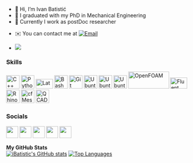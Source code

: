 - 👋 Hi, I’m Ivan Batistić
- 🌱 I graduated with my PhD in Mechanical Engineering
- 🍯 Currently I work as postDoc researcher

* ✉️  You can contact me at [![Email][email-badge]][email-link]  
  
* ![](https://komarev.com/ghpvc/?username=IvanBatistic&style=for-the-badge&color=green&abbreviated=true)

### Skills

<p align="left">
<a href="https://docs.microsoft.com/en-us/cpp/?view=msvc-170" target="_blank" rel="noreferrer"><img src="https://raw.githubusercontent.com/danielcranney/readme-generator/main/public/icons/skills/cplusplus-colored.svg" width="36" height="36" alt="C++" /></a>
<a href="https://www.python.org/" target="_blank" rel="noreferrer"><img src="https://raw.githubusercontent.com/danielcranney/readme-generator/main/public/icons/skills/python-colored.svg" width="36" height="36" alt="Python" /></a>
<a href="https://www.latex-project.org/" target="_blank" rel="noreferrer"><img src="https://banner2.cleanpng.com/20180629/hjt/kisspng-latex-tex-live-typesetting-text-editor-tex-5b35eeb289e0b6.1909910215302611705648.jpg" width="46" height="26" alt="Latex" /></a>
<a href="https://www.bash.com/" target="_blank" rel="noreferrer"><img src="https://encrypted-tbn0.gstatic.com/images?q=tbn:ANd9GcT9pDzL7hgzhBGXhUZFTuvbCOzPD9s1oghoWfD14lccHu0hzxAoSdOHfrIDwp7slVPPiWs&usqp=CAU" width="36" height="36" alt="Bash" /></a>
<a href="https://www.git.com/" target="_blank" rel="noreferrer"><img src="https://git-scm.com/images/logos/downloads/Git-Icon-Black.png" width="36" height="36" alt="Git" /></a>
<a href="https://ubuntu.com/" target="_blank" rel="noreferrer"><img src="https://assets.ubuntu.com/v1/ce518a18-CoF-2022_solid+O.svg" width="36" height="36" alt="Ubuntu" /></a>
<a href="https://www.microsoft.com/hr-hr/" target="_blank" rel="noreferrer"><img src="https://evo.audio/wp-content/uploads/2016/05/Windows-10-Icon.png" width="36" height="36" alt="Ubuntu" /></a>
<a href="https://octave.org/" target="_blank" rel="noreferrer"><img src="https://upload.wikimedia.org/wikipedia/commons/6/6a/Gnu-octave-logo.svg" width="36" height="36" alt="Ubuntu" /></a>
<a href="https://www.openfoam.com/" target="_blank" rel="noreferrer"><img src="https://encrypted-tbn0.gstatic.com/images?q=tbn:ANd9GcS-i14HaTGnWS2MmaXDbD_aw16-JaiaMnyBbA&s" width="110" height="46" alt="OpenFOAM" /></a>
<a href="https://www.ansys.com/products/fluids/ansys-fluent" target="_blank" rel="noreferrer"><img src="https://aopds.com/wp-content/uploads/2020/03/Fluids.jpg" width="46" height="30" alt="Fluent" /></a>
<a href="https://www.rhino3d.com/" target="_blank" rel="noreferrer"><img src="https://iconape.com/wp-content/png_logo_vector/rhinoceros-3d-logo.png" width="36" height="36" alt="Rhino" /></a>
<a href="https://cfmesh.com/" target="_blank" rel="noreferrer"><img src="https://i.pinimg.com/736x/36/09/fc/3609fcd97fea53b5010a9c744b739ce2.jpg" width="36" height="36" alt="cfMesh" /></a>
<a href="https://www.qcad.org/en/" target="_blank" rel="noreferrer"><img src="https://images.g2crowd.com/uploads/product/image/large_detail/large_detail_7e2d71e1f7121749289dd44239fcdd02/qcad.png" width="36" height="36" alt="QCAD" /></a>

</p>

### Socials

<a href="https://www.github.com/iBatistic" target="_blank" rel="noreferrer"><img src="https://raw.githubusercontent.com/danielcranney/readme-generator/main/public/icons/socials/github.svg" width="32" height="32" /></a> 
<a href="https://www.linkedin.com/in/iBatistic/" target="_blank" rel="noreferrer"><img src="https://raw.githubusercontent.com/danielcranney/readme-generator/main/public/icons/socials/linkedin.svg" width="32" height="32" /></a> 
<a href="https://www.researchgate.net/profile/Ivan-Batistic" target="_blank" rel="noreferrer"><img src="https://upload.wikimedia.org/wikipedia/commons/5/5e/ResearchGate_icon_SVG.svg" width="32" height="32" /></a> 
<a href="https://orcid.org/0000-0002-6104-0415" target="_blank" rel="noreferrer"><img src="https://static-00.iconduck.com/assets.00/orcid-icon-2048x2048-q87cnnge.png" width="32" height="32" /></a> 
<a href="https://discord.com/users/ibatistic." target="_blank" rel="noreferrer"><img src="https://cdn.prod.website-files.com/6257adef93867e50d84d30e2/636e0a6a49cf127bf92de1e2_icon_clyde_blurple_RGB.png" width="32" height="32" /></a> 


<b>My GitHub Stats</b>  
<a href="http://www.github.com/iBatistic" align="center"><img src="https://github-readme-stats.vercel.app/api?username=iBatistic&show_icons=true&hide=&count_private=true&hide_border=true&show_icons=true" alt="iBatistic's GitHub stats" /></a>
<a href="https://github.com/iBatistic" align="left"><img src="https://github-readme-stats.vercel.app/api/top-langs/?username=iBatistic&langs_count=10&title_color=black&text_color=black&icon_color=0891b2&bg_color=white&hide_border=true&locale=en&custom_title=Top%20%Languages" alt="Top Languages" /></a>



<!-- LINKS -->

[email-badge]: https://img.shields.io/badge/-ivan.batistic2@gmail.com-c14438?style=flat-square&logo=gmail&logoColor=white&link=mailto:ivan.batistic2@gmail.com
[email-link]: mailto:ivan.batistic2@gmail.com
